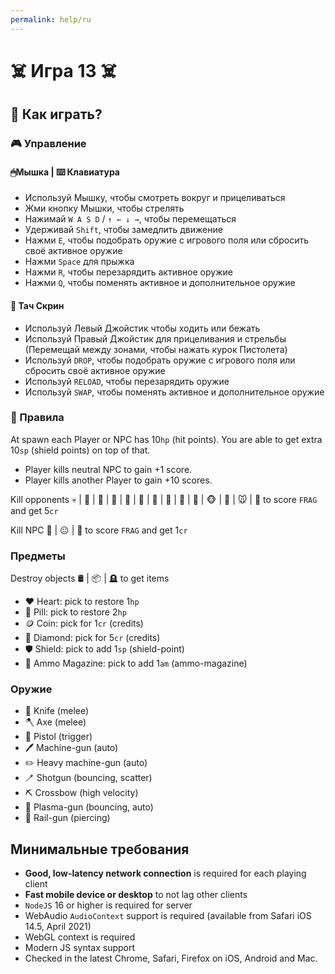 ```yaml
---
permalink: help/ru
---
```


# ‍☠️ Игра 13 ‍☠️

## 📖 Как играть?

### 🎮 Управление

#### 🖱Мышка | ⌨️ Клавиатура
- Используй Мышку, чтобы смотреть вокруг и прицеливаться
- Жми кнопку Мышки, чтобы стрелять
- Нажимай `W A S D` / `↑ ← ↓ →`, чтобы перемещаться
- Удерживай `Shift`, чтобы замедлить движение
- Нажми `E`, чтобы подобрать оружие с игрового поля или сбросить своё активное оружие
- Нажми `Space` для прыжка
- Нажми `R`, чтобы перезарядить активное оружие
- Нажми `Q`, чтобы поменять активное и дополнительное оружие

#### 📱 Тач Скрин
- Используй Левый Джойстик чтобы ходить или бежать
- Используй Правый Джойстик для прицеливания и стрельбы (Перемещай между зонами, чтобы нажать курок Пистолета)
- Используй `DROP`, чтобы подобрать оружие с игрового поля или сбросить своё активное оружие
- Используй `RELOAD`, чтобы перезарядить оружие
- Используй `SWAP`, чтобы поменять активное и дополнительное оружие

### 📜 Правила

At spawn each Player or NPC has 10`hp` (hit points). You are able to get extra 10`sp` (shield points) on top of that.

- Player kills neutral NPC to gain +1 score.
- Player kills another Player to gain +10 scores.

Kill opponents 💀 | 👹 | 🤡 | 🤖 | 🎃 | 🦝 | 🐙 | 🐰 | 🦌 | 🐺 | 🐵 | 🦊 | 🐭 | 🦍 to score `FRAG` and get 5`cr`

Kill NPC 🍅 | 😐 | 🐷 to score `FRAG` and get 1`cr`

### Предметы

Destroy objects 🛢 | 📦 | 🪦 to get items

- ❤️ Heart: pick to restore 1`hp`
- 💊️ Pill: pick to restore 2`hp`
- 🪙️ Coin: pick for 1`cr` (credits)
- 💎️ Diamond: pick for 5`cr` (credits)
- 🛡️ Shield: pick to add 1`sp` (shield-point)
- 🧱️ Ammo Magazine: pick to add 1`am` (ammo-magazine)

### Оружие

- 🔪 Knife (melee)
- 🪓 Axe (melee)
- 🔫 Pistol (trigger)
- 🖊 Machine-gun (auto)
- ️✏️ Heavy machine-gun (auto)
- 🪥 Shotgun (bouncing, scatter)
- ⛏ Crossbow (high velocity)
- 🔌 Plasma-gun (bouncing, auto)
- 🧵 Rail-gun (piercing)

## Минимальные требования

- **Good, low-latency network connection** is required for each playing client
- **Fast mobile device or desktop** to not lag other clients
- `NodeJS` 16 or higher is required for server
- WebAudio `AudioContext` support is required (available from Safari iOS 14.5, April 2021)
- WebGL context is required
- Modern JS syntax support
- Checked in the latest Chrome, Safari, Firefox on iOS, Android and Mac.
